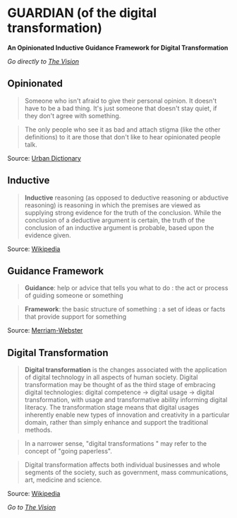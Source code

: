 # GUARDIAN (of the digital transformation)
**An Opinionated Inductive Guidance Framework for Digital Transformation**

*Go directly to [The Vision](https://github.com/LarsBarkman/guardian/blob/master/the-vision.md)*

## Opinionated
> Someone who isn't afraid to give their personal opinion. It doesn't have to be a bad thing. It's just someone that doesn't stay quiet, if they don't agree with something. 

> The only people who see it as bad and attach stigma (like the other definitions) to it are those that don't like to hear opinionated people talk. 

Source: [Urban Dictionary](http://www.urbandictionary.com/define.php?term=Opinionated)

## Inductive
> **Inductive** reasoning (as opposed to deductive reasoning or abductive reasoning) is reasoning in which the premises are viewed as supplying strong evidence for the truth of the conclusion. While the conclusion of a deductive argument is certain, the truth of the conclusion of an inductive argument is probable, based upon the evidence given.

Source: [Wikipedia](https://en.wikipedia.org/wiki/Inductive_reasoning)

## Guidance Framework
> **Guidance**: help or advice that tells you what to do : the act or process of guiding someone or something

> **Framework**: the basic structure of something : a set of ideas or facts that provide support for something

Source: [Merriam-Webster](http://www.merriam-webster.com/)

## Digital Transformation
> **Digital transformation** is the changes associated with the application of digital technology in all aspects of human society. Digital transformation may be thought of as the third stage of embracing digital technologies: digital competence → digital usage → digital transformation, with usage and transformative ability informing digital literacy. The transformation stage means that digital usages inherently enable new types of innovation and creativity in a particular domain, rather than simply enhance and support the traditional methods.

> In a narrower sense, "digital transformations " may refer to the concept of "going paperless".

> Digital transformation affects both individual businesses and whole segments of the society, such as government, mass communications, art, medicine and science.

Source: [Wikipedia](https://en.wikipedia.org/wiki/Digital_transformation)

*Go to [The Vision](https://github.com/LarsBarkman/guardian/blob/master/the-vision.md)*
